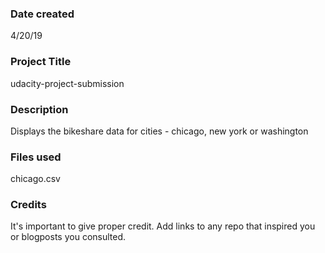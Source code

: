 ### Date created
4/20/19

### Project Title
udacity-project-submission

### Description
Displays the bikeshare data for cities - chicago, new york or washington

### Files used
chicago.csv

### Credits
It's important to give proper credit. Add links to any repo that inspired you or blogposts you consulted.

